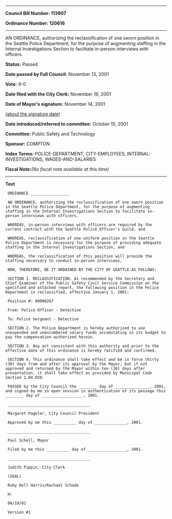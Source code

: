 

********

**Council Bill Number: 113907**
   
**Ordinance Number: 120616**
********

 AN ORDINANCE, authorizing the reclassification of one sworn position in the Seattle Police Department, for the purpose of augmenting staffing in the Internal Investigations Section to facilitate in-person interviews with officers.

**Status:** Passed
   
**Date passed by Full Council:** November 13, 2001
   
**Vote:** 9-0
   
**Date filed with the City Clerk:** November 16, 2001
   
**Date of Mayor's signature:** November 14, 2001
   
[(about the signature date)](/~public/approvaldate.htm)
   
   
   
**Date introduced/referred to committee:** October 15, 2001
   
**Committee:** Public Safety and Technology
   
**Sponsor:** COMPTON
   
   
**Index Terms:** POLICE-DEPARTMENT, CITY-EMPLOYEES, INTERNAL-INVESTIGATIONS, WAGES-AND-SALARIES

**Fiscal Note:**_(No fiscal note available at this time)_

********

**Text**
   
```
 ORDINANCE _________________

 AN ORDINANCE, authorizing the reclassification of one sworn position in the Seattle Police Department, for the purpose of augmenting staffing in the Internal Investigations Section to facilitate in-person interviews with officers.

 WHEREAS, in-person interviews with officers are required by the current contract with the Seattle Police Officer's Guild, and

 WHEREAS, reclassification of one uniform position in the Seattle Police Department is necessary for the purpose of providing adequate staffing in the Internal Investigations Section, and

 WHEREAS, the reclassification of this position will provide the staffing necessary to conduct in-person interviews,

 NOW, THEREFORE, BE IT ORDAINED BY THE CITY OF SEATTLE AS FOLLOWS:

 SECTION 1. RECLASSIFICATION. As recommended by the Secretary and Chief Examiner of the Public Safety Civil Service Commission on the specified and attached report, the following position in the Police Department is reclassified, effective January 1, 2001:

 Position #: 00006267

 From: Police Officer - Detective

 To: Police Sergeant - Detective

 SECTION 2. The Police Department is hereby authorized to use unexpended and unencumbered salary funds accumulating in its budget to pay the compensation authorized herein.

 SECTION 3. Any act consistent with this authority and prior to the effective date of this ordinance is hereby ratified and confirmed.

 SECTION 4. This ordinance shall take effect and be in force thirty (30) days from and after its approval by the Mayor, but if not approved and returned by the Mayor within ten (10) days after presentation, it shall take effect as provided by Municipal Code Section 1.04.020.

 PASSED by the City Council the ________ day of _______________, 2001, and signed by me in open session in authentication of its passage this ________ day of __________________, 2001.

 ____________________________________

 Margaret Pageler, City Council President

 Approved by me this __________ day of ______________, 2001.

 ____________________________________

 Paul Schell, Mayor

 Filed by me this __________ day of _________________, 2001.

 ____________________________________

 Judith Pippin, City Clerk

 (SEAL)

 Ruby Dell Harris/Rachael Schade

 H:

 09/19/01

 Version #1

```
